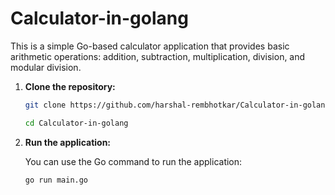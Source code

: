 # Calculator-in-golang

This is a simple Go-based calculator application that provides basic arithmetic operations: addition, subtraction, multiplication, division, and modular division.

1. **Clone the repository:**

   ```bash
   git clone https://github.com/harshal-rembhotkar/Calculator-in-golang.git
   ```

   ```bash
   cd Calculator-in-golang
   ```

2. **Run the application:**

   You can use the Go command to run the application:

   ```bash
   go run main.go
   ```


